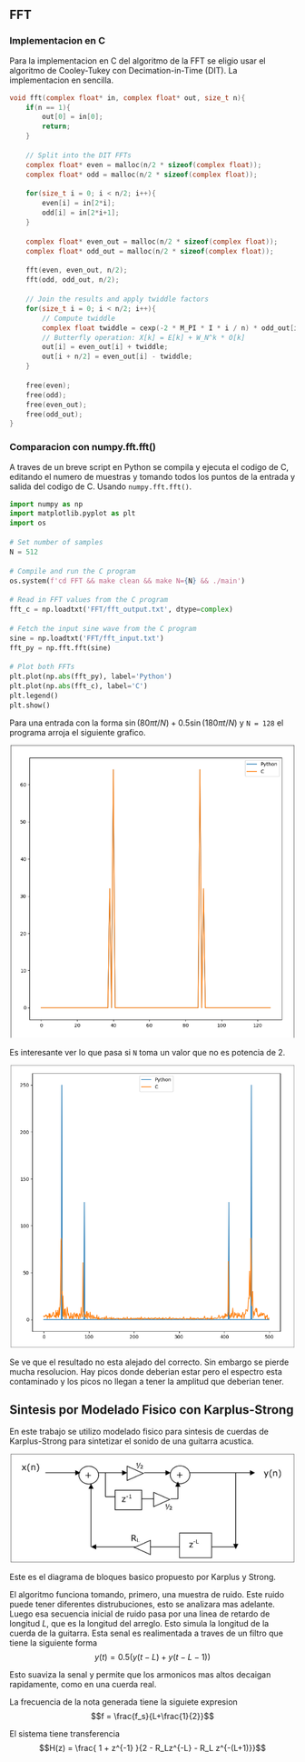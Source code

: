 ## FFT
### Implementacion en C
Para la implementacion en C del algoritmo de la FFT se eligio usar el algoritmo de Cooley-Tukey con Decimation-in-Time (DIT). La implementacion en sencilla.

```C
void fft(complex float* in, complex float* out, size_t n){
    if(n == 1){
        out[0] = in[0];
        return;
    }

    // Split into the DIT FFTs
    complex float* even = malloc(n/2 * sizeof(complex float));
    complex float* odd = malloc(n/2 * sizeof(complex float));

    for(size_t i = 0; i < n/2; i++){
        even[i] = in[2*i];
        odd[i] = in[2*i+1];
    }

    complex float* even_out = malloc(n/2 * sizeof(complex float));
    complex float* odd_out = malloc(n/2 * sizeof(complex float));

    fft(even, even_out, n/2);
    fft(odd, odd_out, n/2);
    
    // Join the results and apply twiddle factors
    for(size_t i = 0; i < n/2; i++){
        // Compute twiddle
        complex float twiddle = cexp(-2 * M_PI * I * i / n) * odd_out[i];
        // Butterfly operation: X[k] = E[k] + W_N^k * O[k]
        out[i] = even_out[i] + twiddle;
        out[i + n/2] = even_out[i] - twiddle;
    }
    
    free(even);
    free(odd);
    free(even_out);
    free(odd_out);
}
```

### Comparacion con numpy.fft.fft()
A traves de un breve script en Python se compila y ejecuta el codigo de C, editando el numero de muestras y tomando todos los puntos de la entrada y salida del codigo de C. Usando `numpy.fft.fft()`.

```Python
import numpy as np
import matplotlib.pyplot as plt
import os

# Set number of samples
N = 512

# Compile and run the C program
os.system(f'cd FFT && make clean && make N={N} && ./main')

# Read in FFT values from the C program
fft_c = np.loadtxt('FFT/fft_output.txt', dtype=complex)

# Fetch the input sine wave from the C program
sine = np.loadtxt('FFT/fft_input.txt')
fft_py = np.fft.fft(sine)

# Plot both FFTs
plt.plot(np.abs(fft_py), label='Python')
plt.plot(np.abs(fft_c), label='C')
plt.legend()
plt.show()
```

Para una entrada con la forma $\sin(80\pi t/N) + 0.5\sin(180\pi t/N)$ y `N = 128` el programa arroja el siguiente grafico.
<p align="center">
  <img src="img/FFT_Python_C_128.png" alt="FFT en Python vs. C para N=128" width="500">
</p>

Es interesante ver lo que pasa si `N` toma un valor que no es potencia de 2.

<p align="center">
  <img src="img/FFT_Python_C_500.png" alt="FFT en Python vs. C para N=128" width="500">
</p>

Se ve que el resultado no esta alejado del correcto. Sin embargo se pierde mucha resolucion. Hay picos donde deberian estar pero el espectro esta contaminado y los picos no llegan a tener la amplitud que deberian tener.

## Sintesis por Modelado Fisico con Karplus-Strong
En este trabajo se utilizo modelado fisico para sintesis de cuerdas de Karplus-Strong para sintetizar el sonido de una guitarra acustica.

<p align="center">
  <img src="img/KS_Block_Diagram.png" alt="FFT en Python vs. C para N=128" width="500">
</p>

Este es el diagrama de bloques basico propuesto por Karplus y Strong.

El algoritmo funciona tomando, primero, una muestra de ruido. Este ruido puede tener diferentes distrubuciones, esto se analizara mas adelante. Luego esa secuencia inicial de ruido pasa por una linea de retardo de longitud $L$, que es la longitud del arreglo. Esto simula la longitud de la cuerda de la guitarra. Esta senal es realimentada a traves de un filtro que tiene la siguiente forma
$$y(t) = 0.5(y(t-L) + y(t-L-1))$$

Esto suaviza la senal y permite que los armonicos mas altos decaigan rapidamente, como en una cuerda real.

La frecuencia de la nota generada tiene la siguiete expresion $$f = \frac{f_s}{L+\frac{1}{2}}$$

El sistema tiene transferencia $$H(z) = \frac{ 1 + z^{-1} }{2 - R_Lz^{-L} - R_L z^{-(L+1)}}$$